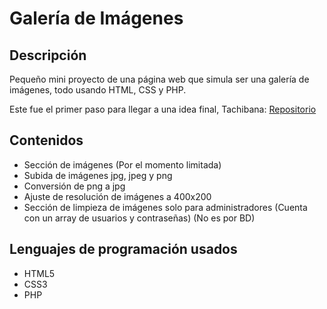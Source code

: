 # Galería de Imágenes

## Descripción
Pequeño mini proyecto de una página web que simula ser una galería de imágenes, todo usando HTML, CSS y PHP. 

Este fue el primer paso para llegar a una idea final, Tachibana: [Repositorio](https://github.com/cherryh4ck/tachibana)

## Contenidos
- Sección de imágenes (Por el momento limitada)
- Subida de imágenes jpg, jpeg y png
- Conversión de png a jpg
- Ajuste de resolución de imágenes a 400x200
- Sección de limpieza de imágenes solo para administradores (Cuenta con un array de usuarios y contraseñas) (No es por BD)

## Lenguajes de programación usados
- HTML5
- CSS3
- PHP


